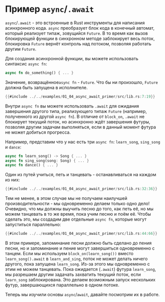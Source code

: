 # Пример `async`/`.await`

`async`/`.await` - это встроенные в Rust 
инструменты для написания асинхронного кода. 
`async` преобразует блок кода в конечный автомат, 
который реализует типаж, зовущийся `Future`. В то 
время как вызов блокирующей функции в синхронном методе 
заблокирует весь поток, блокировка `Future` вернёт 
контроль над потоком, позволяя работать другим 
`Future`.

Для создания асинхронной функции, вы можете использовать 
синтаксис `async fn`:

```rust
async fn do_something() { ... }
```

Значение, возвращённое`async fn` - `Future`. Что бы ни произошло, `Future` должна быть запущена в исполнителе.

```rust
{{#include ../../examples/01_04_async_await_primer/src/lib.rs:7:19}}
```

Внутри `async fn` вы можете использовать 
`.await` для ожидания завершения другого типа, 
реализующего типаж `Future` (например, 
полученного из другой `async fn`). В отличие от 
`block_on`, `.await` не блокирует 
текущий поток, но асинхронно ждёт завершения футуры, позволяя 
другим задачам выполняться, если в данный момент футура не 
может добиться прогресса.

Например, представим что у нас есть три `async fn`: 
`learn_song`, `sing_song` и 
`dance`:

```rust
async fn learn_song() -> Song { ... }
async fn sing_song(song: Song) { ... }
async fn dance() { ... }
```

Один из путей учиться, петь и танцевать - останавливаться на каждом из них:

```rust
{{#include ../../examples/01_04_async_await_primer/src/lib.rs:32:36}}
```

Тем не менее, в этом случае мы не получаем наилучшей 
производительности - мы одновременно делаем только одно дело! 
Очевидно, что мы должны выучить песню до того, как петь её, но 
мы можем танцевать в то же время, пока учим песню и поём её. 
Чтобы сделать это, мы создадим две отдельные 
`async fn`, которые могут запуститься параллельно:

```rust
{{#include ../../examples/01_04_async_await_primer/src/lib.rs:44:66}}
```

В этом примере, запоминание песни должно быть сделано до 
пения песни, но и запоминание и пение могут завершиться 
одновременно с танцем. Если мы используем 
`block_on(learn_song())` вместо 
`learn_song().await` в `learn_and_sing`, 
поток не может делать ничего другого, пока запущена 
`learn_song`. Из-за этого мы одновременно с этим не 
можем танцевать. Пока ожидается (`.await`) футура 
`learn_song`, мы разрешаем другим задачать 
захватить текущий поток, если `learn_song` 
заблокирована. Это делаем возможным запуск нескольких футур, 
завершающихся параллельно в одном потоке.

Теперь мы изучили основы `async`/`await`, давайте посмотрим их в работе.
